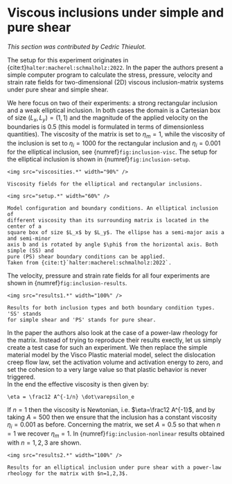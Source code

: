 # Viscous inclusions under simple and pure shear

*This section was contributed by Cedric Thieulot.*

The setup for this experiment originates in {cite:t}`halter:macherel:schmalholz:2022`.
In the paper the authors present a simple computer program to calculate the stress,
pressure, velocity and strain rate fields for two-dimensional (2D) viscous inclusion-matrix systems under pure
shear and simple shear.

We here focus on two of their experiments: a strong rectangular inclusion and a weak elliptical inclusion.
In both cases the domain is a Cartesian box of size $(L_x,L_y) = (1,1)$ and the magnitude of the applied 
velocity on the boundaries is 0.5 (this model is formulated in terms of dimensionless quantities). 
The viscosity of the matrix is set to $\eta_m=1$, while the viscosity of the inclusion is set to $\eta_i=1000$
for the rectangular inclusion and $\eta_i=0.001$ for the elliptical inclusion, see {numref}`fig:inclusion-visc`.
The setup for the elliptical inclusion is shown in {numref}`fig:inclusion-setup`.

```{figure-md} fig:inclusion-visc
<img src="viscosities.*" width="90%" />

Viscosity fields for the elliptical and rectangular inclusions.
```

```{figure-md} fig:inclusion-setup
<img src="setup.*" width="60%" />

Model configuration and boundary conditions. An elliptical inclusion of
different viscosity than its surrounding matrix is located in the center of a
square box of size $L_x$ by $L_y$. The ellipse has a semi-major axis a and semi-minor
axis b and is rotated by angle $\phi$ from the horizontal axis. Both simple (SS) and
pure (PS) shear boundary conditions can be applied.
Taken from {cite:t}`halter:macherel:schmalholz:2022`.
```

The velocity, pressure and strain rate fields for all four experiments 
are shown in {numref}`fig:inclusion-results`.


```{figure-md} fig:inclusion-results
<img src="results1.*" width="100%" />

Results for both inclusion types and both boundary condition types. 'SS' stands 
for simple shear and 'PS' stands for pure shear.
```

In the paper the authors also look at the case of a power-law rheology for the matrix.
Instead of trying to reproduce their results exectly, let us simply create a test case for such an experiment.
We then replace the simple material model by the Visco Plastic material model, 
select the dislocation creep flow law, set the 
activation volume and activation energy to zero, and set the cohesion to a very large value
so that plastic behavior is never triggered.  
In the end the effective viscosity is then given by:

```{math}
\eta = \frac12 A^{-1/n} \dot\varepsilon_e
```

If $n=1$ then the viscosity is Newtonian, i.e. $\eta=\frac12 A^{-1}$, and by taking $A=500$ then 
we ensure that the inclusion has a constant viscosity $\eta_i=0.001$ as before.
Concerning the matrix, we set $A=0.5$ so that when $n=1$ we recover $\eta_m=1$. 
In {numref}`fig:inclusion-nonlinear` results obtained with $n=1,2,3$ are shown. 

```{figure-md} fig:inclusion-nonlinear
<img src="results2.*" width="100%" />

Results for an elliptical inclusion under pure shear with a power-law rheology for the matrix with $n=1,2,3$.
```







